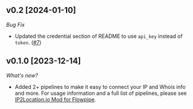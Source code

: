 ## v0.2 [2024-01-10]

_Bug Fix_

- Updated the credential section of README to use `api_key` instead of `token`. ([#7](https://github.com/turbot/flowpipe-mod-ip2locationio/pull/7))

## v0.1.0 [2023-12-14]

_What's new?_

- Added 2+ pipelines to make it easy to connect your IP and Whois info and more. For usage information and a full list of pipelines, please see [IP2Location.io Mod for Flowpipe](https://hub.flowpipe.io/mods/turbot/ip2locationio).
